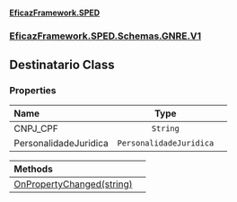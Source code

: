 #### [EficazFramework.SPED](EficazFrameworkSPED.md 'EficazFramework SPED')
### [EficazFramework.SPED.Schemas.GNRE.V1](EficazFramework.SPED.Schemas.GNRE.V1.md 'EficazFramework.SPED.Schemas.GNRE.V1')

## Destinatario Class
### Properties

| Name | Type | |
| :--- | :---: | :--- |
| CNPJ_CPF | `String` |  |
| PersonalidadeJuridica | `PersonalidadeJuridica` |  |

| Methods | |
| :--- | :--- |
| [OnPropertyChanged(string)](EficazFramework.SPED.Schemas.GNRE.V1/Destinatario/OnPropertyChanged(string).md 'EficazFramework.SPED.Schemas.GNRE.V1.Destinatario.OnPropertyChanged(string)') | |
